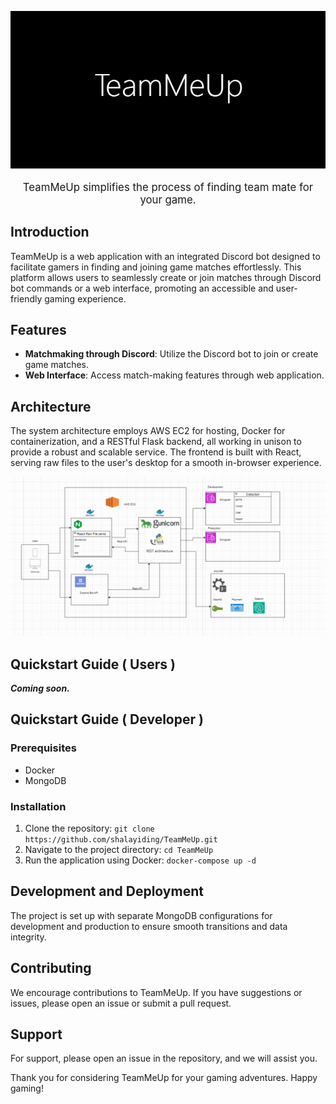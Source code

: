 ![TeamMeUp](./Images/TeamMeUp.png)

<p align="center" style="font-size: larger;">
TeamMeUp simplifies the process of finding team mate for your game.
</p>

## Introduction

TeamMeUp is a web application with an integrated Discord bot designed to facilitate gamers in finding and joining game matches effortlessly. This platform allows users to seamlessly create or join matches through Discord bot commands or a web interface, promoting an accessible and user-friendly gaming experience.

## Features

- **Matchmaking through Discord**: Utilize the Discord bot to join or create game matches.
- **Web Interface**: Access match-making features through web application.

## Architecture

The system architecture employs AWS EC2 for hosting, Docker for containerization, and a RESTful Flask backend, all working in unison to provide a robust and scalable service. The frontend is built with React, serving raw files to the user's desktop for a smooth in-browser experience.

![Architecture Diagram](./Images/DesignDiagram.png)

## Quickstart Guide ( Users )

***Coming soon.***

## Quickstart Guide ( Developer )

### Prerequisites

- Docker
- MongoDB

### Installation

1. Clone the repository:
   `git clone https://github.com/shalayiding/TeamMeUp.git`
2. Navigate to the project directory:
   `cd TeamMeUp`
3. Run the application using Docker:
   `docker-compose up -d`

## Development and Deployment

The project is set up with separate MongoDB configurations for development and production to ensure smooth transitions and data integrity.

## Contributing

We encourage contributions to TeamMeUp. If you have suggestions or issues, please open an issue or submit a pull request.

## Support

For support, please open an issue in the repository, and we will assist you.

Thank you for considering TeamMeUp for your gaming adventures. Happy gaming!
